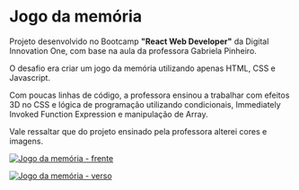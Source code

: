 # Jogo da memória

Projeto desenvolvido no Bootcamp **"React Web Developer"** da Digital Innovation One, com base na aula da professora Gabriela Pinheiro.

O desafio era criar um jogo da memória utilizando apenas HTML, CSS e Javascript. 

Com poucas linhas de código, a professora ensinou a trabalhar com efeitos 3D no CSS e lógica de programação utilizando condicionais, Immediately Invoked Function Expression e manipulação de Array.

Vale ressaltar que do projeto ensinado pela professora alterei cores e imagens. 

[![Jogo da memória - frente](https://i.imgur.com/LBU3qDb.png "Jogo da memória - frente")](https://i.imgur.com/LBU3qDb.png "Jogo da memória - frente")

[![Jogo da memória -  verso](https://i.imgur.com/bqRZZmt.png "Jogo da memória -  verso")](https://i.imgur.com/bqRZZmt.png "Jogo da memória -  verso")
